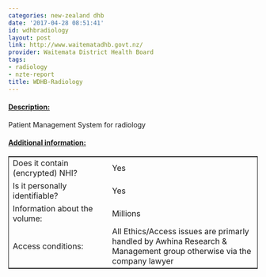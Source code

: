 ```yaml
---
categories: new-zealand dhb
date: '2017-04-28 08:51:41'
id: wdhbradiology
layout: post
link: http://www.waitematadhb.govt.nz/
provider: Waitemata District Health Board
tags:
- radiology
- nzte-report
title: WDHB-Radiology
---
```



 <h4> <u>Description:</u> </h4>
Patient Management System for radiology
 <h4> <u>Additional information:</u> </h4>
 <table style="border: 1px solid">
 <tr> <td width="40%"> Does it contain (encrypted) NHI? </td> <td>Yes</td> </tr>
 <tr> <td width="40%"> Is it personally identifiable? </td> <td>Yes</td> </tr>
 <tr> <td width="40%"> Information about the volume: </td> <td>Millions</td> </tr>
 <tr> <td width="40%"> Access conditions: </td> <td>All Ethics/Access issues are primarly handled by Awhina Research & Management group otherwise via the company lawyer</td> </tr>
 </table>
